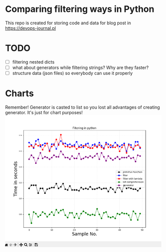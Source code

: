 # Comparing filtering ways in Python
This repo is created for storing code and data for blog post in https://devops-journal.pl

# TODO
- [ ] filtering nested dicts
- [ ] what about generators while filtering strings? Why are they faster?
- [ ] structure data (json files) so everybody can use it properly

# Charts
Remember! Generator is casted to list so you lost all advantages of creating generator. It's just for chart purposes!
<img src="Screens/largest_data.PNG">

